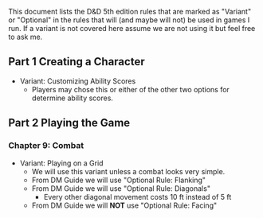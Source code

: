 This document lists the D&D 5th edition rules that are marked as "Variant" or "Optional" in the
rules that will (and maybe will not) be used in games I run.  If a variant is not covered here
assume we are not using it but feel free to ask me.

## Part 1 Creating a Character

* Variant: Customizing Ability Scores
	* Players may chose this or either of the other two options for determine ability scores.

## Part 2 Playing the Game

### Chapter 9: Combat

* Variant: Playing on a Grid
	* We will use this variant unless a combat looks very simple.
	* From DM Guide we will use "Optional Rule: Flanking"
	* From DM Guide we will use "Optional Rule: Diagonals"
		* Every other diagonal movement costs 10 ft instead of 5 ft
	* From DM Guide we will **NOT** use "Optional Rule: Facing"
